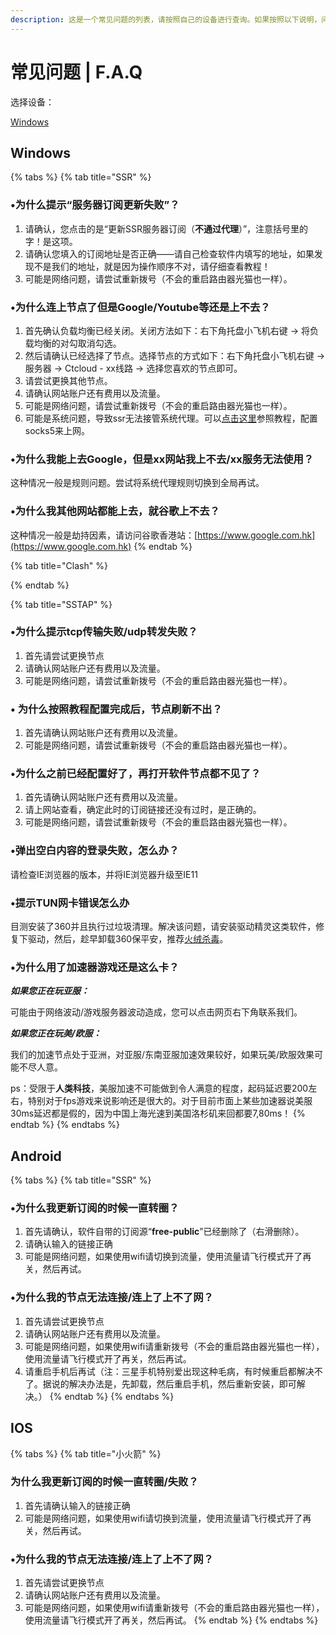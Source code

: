 ```yaml
---
description: 这是一个常见问题的列表，请按照自己的设备进行查询。如果按照以下说明，问题仍无法解决，可以联系我们！
---
```


# 常见问题 \| F.A.Q

选择设备：

[Windows](faq.md#windows)     

## Windows

{% tabs %}
{% tab title="SSR" %}
### •为什么提示“服务器订阅更新失败”？

1. 请确认，您点击的是“更新SSR服务器订阅（**不通过代理**）”，注意括号里的字！是这项。
2. 请确认您填入的订阅地址是否正确——请自己检查软件内填写的地址，如果发现不是我们的地址，就是因为操作顺序不对，请仔细查看教程！
3. 可能是网络问题，请尝试重新拨号（不会的重启路由器光猫也一样）。

### •为什么连上节点了但是Google/Youtube等还是上不去？

1. 首先确认负载均衡已经关闭。关闭方法如下：右下角托盘小飞机右键 → 将负载均衡的对勾取消勾选。
2. 然后请确认已经选择了节点。选择节点的方式如下：右下角托盘小飞机右键 → 服务器 → Ctcloud - xx线路 → 选择您喜欢的节点即可。
3. 请尝试更换其他节点。
4. 请确认网站账户还有费用以及流量。
5. 可能是网络问题，请尝试重新拨号（不会的重启路由器光猫也一样）。
6. 可能是系统问题，导致ssr无法接管系统代理。可以[点击这里](/win-socks5)参照教程，配置socks5来上网。

### •为什么我能上去Google，但是xx网站我上不去/xx服务无法使用？

这种情况一般是规则问题。尝试将系统代理规则切换到全局再试。

### •为什么我其他网站都能上去，就谷歌上不去？

这种情况一般是劫持因素，请访问谷歌香港站：[https://www.google.com.hk](https://www.google.com.hk)
{% endtab %}

{% tab title="Clash" %}

{% endtab %}

{% tab title="SSTAP" %}
### •为什么提示tcp传输失败/udp转发失败？

1. 首先请尝试更换节点
2. 请确认网站账户还有费用以及流量。
3. 可能是网络问题，请尝试重新拨号（不会的重启路由器光猫也一样）。

### • 为什么按照教程配置完成后，节点刷新不出？

1. 首先请确认网站账户还有费用以及流量。
2. 可能是网络问题，请尝试重新拨号（不会的重启路由器光猫也一样）。

### •为什么之前已经配置好了，再打开软件节点都不见了？

1. 首先请确认网站账户还有费用以及流量。
2. 请上网站查看，确定此时的订阅链接还没有过时，是正确的。
3. 可能是网络问题，请尝试重新拨号（不会的重启路由器光猫也一样）。

### •弹出空白内容的登录失败，怎么办？

请检查IE浏览器的版本，并将IE浏览器升级至IE11

### •提示TUN网卡错误怎么办

目测安装了360并且执行过垃圾清理。解决该问题，请安装驱动精灵这类软件，修复下驱动，然后，趁早卸载360保平安，推荐[火绒杀毒](https://www.huorong.cn)。

### •为什么用了加速器游戏还是这么卡？

_**如果您正在玩亚服：**_

可能由于网络波动/游戏服务器波动造成，您可以点击网页右下角联系我们。

_**如果您正在玩美/欧服：**_

我们的加速节点处于亚洲，对亚服/东南亚服加速效果较好，如果玩美/欧服效果可能不尽人意。

ps：受限于**人类科技**，美服加速不可能做到令人满意的程度，起码延迟要200左右，特别对于fps游戏来说影响还是很大的。对于目前市面上某些加速器说美服30ms延迟都是假的，因为中国上海光速到美国洛杉矶来回都要7,80ms！
{% endtab %}
{% endtabs %}

## Android

{% tabs %}
{% tab title="SSR" %}
### •为什么我更新订阅的时候一直转圈？

1. 首先请确认，软件自带的订阅源“**free-public**”已经删除了（右滑删除）。
2. 请确认输入的链接正确
3. 可能是网络问题，如果使用wifi请切换到流量，使用流量请飞行模式开了再关，然后再试。

### •为什么我的节点无法连接/连上了上不了网？

1. 首先请尝试更换节点
2. 请确认网站账户还有费用以及流量。
3. 可能是网络问题，如果使用wifi请重新拨号（不会的重启路由器光猫也一样），使用流量请飞行模式开了再关，然后再试。
4. 请重启手机后再试（注：三星手机特别爱出现这种毛病，有时候重启都解决不了。据说的解决办法是，先卸载，然后重启手机，然后重新安装，即可解决。）
{% endtab %}
{% endtabs %}

## IOS

{% tabs %}
{% tab title="小火箭" %}
### 为什么我更新订阅的时候一直转圈/失败？

1. 首先请确认输入的链接正确
2. 可能是网络问题，如果使用wifi请切换到流量，使用流量请飞行模式开了再关，然后再试。

### •为什么我的节点无法连接/连上了上不了网？

1. 首先请尝试更换节点
2. 请确认网站账户还有费用以及流量。
3. 可能是网络问题，如果使用wifi请重新拨号（不会的重启路由器光猫也一样），使用流量请飞行模式开了再关，然后再试。
{% endtab %}
{% endtabs %}

